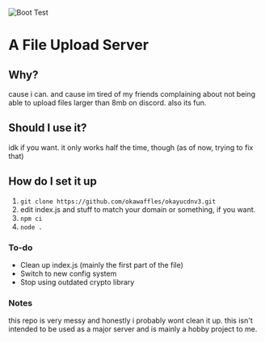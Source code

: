 ![Boot Test](https://github.com/okawaffles/OkayuCDNv3/actions/workflows/node.js.yml/badge.svg)

# A File Upload Server

## Why?
cause i can. and cause im tired of my friends complaining about not being able to upload files larger than 8mb on discord. also its fun.

## Should I use it?
idk if you want. it only works half the time, though (as of now, trying to fix that)

## How do I set it up
1. `git clone https://github.com/okawaffles/okayucdnv3.git`
2. edit index.js and stuff to match your domain or something, if you want.
3. `npm ci`
4. `node .`

### To-do
- Clean up index.js (mainly the first part of the file)
- Switch to new config system
- Stop using outdated crypto library

### Notes
this repo is very messy and honestly i probably wont clean it up.
this isn't intended to be used as a major server and is mainly a hobby project to me.
